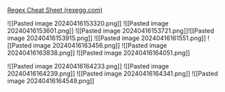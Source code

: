 [Regex Cheat Sheet (rexegg.com)](https://www.rexegg.com/regex-quickstart.html)

![[Pasted image 20240416153320.png]]
![[Pasted image 20240416153601.png]]
![[Pasted image 20240416153721.png]]![[Pasted image 20240416153915.png]]
![[Pasted image 20240416161551.png]]
![[Pasted image 20240416163456.png]]
![[Pasted image 20240416163838.png]]
![[Pasted image 20240416164051.png]]

![[Pasted image 20240416164233.png]]
![[Pasted image 20240416164239.png]]
![[Pasted image 20240416164341.png]]
![[Pasted image 20240416164549.png]]
